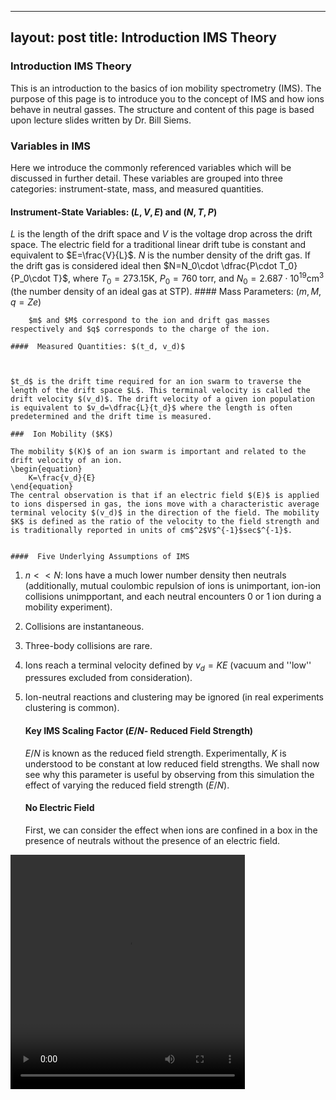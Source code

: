 <script type="text/x-mathjax-config">
MathJax.Hub.Config({
	extensions: ["tex2jax.js", "AMSmath.js"],
	jax: ["input/TeX", "output/HTML-CSS"],
	tex2jax: {
		inlineMath: [ ['$','$'], ["\\(","\\)"] ],
		displayMath: [ ['$$','$$'], ["\[","\]"] ],
		processEscapes: true
	},
});
</script>
<script type="text/javascript" src="http://cdn.mathjax.org/mathjax/latest/MathJax.js?config=TeX-AMS-MML_HTMLorMML">
</script>

---
layout: post
title: Introduction IMS Theory
---

###  Introduction IMS Theory

This is an introduction to the basics of ion mobility spectrometry (IMS). The purpose of this page is to introduce you to the concept of IMS and how ions behave in neutral gasses. The structure and content of this page is based upon lecture slides written by Dr. Bill Siems.
	
###  Variables in IMS

Here we introduce the commonly referenced variables which will be discussed in further detail. These variables are grouped into three categories: instrument-state, mass, and measured quantities.

####  Instrument-State Variables: $(L, V, E)$ and $(N, T, P)$

$L$ is the length of the drift space and $V$ is the voltage drop across the drift space. The electric field for a traditional linear drift tube is constant and equivalent to $E=\frac{V}{L}$. $N$ is the number density of the drift gas. If the drift gas is considered ideal then $N=N_0\cdot \dfrac{P\cdot T_0}{P_0\cdot T}$, where $T_0=273.15$K, $P_0= 760\;$torr, and  $N_0=2.687\cdot10^{19} \text{cm}^3$ (the number density of an ideal gas at STP).
	####  Mass Parameters: $(m, M,q=Ze)$

		$m$ and $M$ correspond to the ion and drift gas masses respectively and $q$ corresponds to the charge of the ion.
	
	####  Measured Quantities: $(t_d, v_d)$


	
	$t_d$ is the drift time required for an ion swarm to traverse the length of the drift space $L$. This terminal velocity is called the drift velocity $(v_d)$. The drift velocity of a given ion population is equivalent to $v_d=\dfrac{L}{t_d}$ where the length is often predetermined and the drift time is measured.
	
	###  Ion Mobility ($K$)

	The mobility $(K)$ of an ion swarm is important and related to the drift velocity of an ion.
	\begin{equation}
		K=\frac{v_d}{E}
	\end{equation}
	The central observation is that if an electric field $(E)$ is applied to ions dispersed in gas, the ions move with a characteristic average terminal velocity $(v_d)$ in the direction of the field. The mobility $K$ is defined as the ratio of the velocity to the field strength and is traditionally reported in units of cm$^2$V$^{-1}$sec$^{-1}$.
	
	
	####  Five Underlying Assumptions of IMS

	

1.  $n << N$: Ions have a much lower number density then neutrals (additionally, mutual coulombic repulsion of ions is unimportant, ion-ion collisions unimpportant, and each neutral encounters 0 or 1 ion during a mobility experiment).
1.  Collisions are instantaneous.
1.  Three-body collisions are rare.
1.   Ions reach a terminal velocity defined by $v_d=KE$ (vacuum and  ''low'' pressures excluded from consideration).
1.  Ion-neutral reactions and clustering may be ignored (in real experiments clustering is common).

	
	####  Key IMS Scaling Factor ($E/N$- Reduced Field Strength)

	
	$E/N$ is known as the reduced field strength. Experimentally, $K$ is understood to be constant at low reduced field strengths. We shall now see why this parameter is useful by observing from this simulation the effect of varying the reduced field strength $(E/N)$.
	
	####  No Electric Field

	First, we can consider the effect when ions are confined in a box in the presence of neutrals without the presence of an electric field.
	
<video width="375" height="375" controls="controls">)
	<source src="/animations/IMS_Theory/NoEfield.mp4" type="video/mp4">)
</video>
	